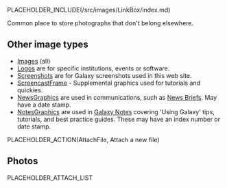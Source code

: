 PLACEHOLDER_INCLUDE(/src/images/LinkBox/index.md)

Common place to store photographs that don't belong elsewhere.

## Other image types

* [Images](/src/images/index.md) (all)
* [Logos](/src/images/Logos/index.md) are for specific institutions, events or software.
* [Screenshots](/src/images/Screenshots/index.md) are for Galaxy screenshots used in this web site.
* [ScreencastFrame](/src/images/ScreencastFrame/index.md) - Supplemental graphics used for tutorials and quickies.
* [NewsGraphics](/src/images/NewsGraphics/index.md) are used in communications, such as [News Briefs](/src/DevNewsBriefs/index.md). May have a date stamp.
* [NotesGraphics](/src/images/NotesGraphics/index.md) are used in [Galaxy Notes](/src/Notes/index.md) covering 'Using Galaxy' tips, tutorials, and best practice guides. These may have an index number or date stamp.

PLACEHOLDER_ACTION(AttachFile, Attach a new file)

## Photos

PLACEHOLDER_ATTACH_LIST
